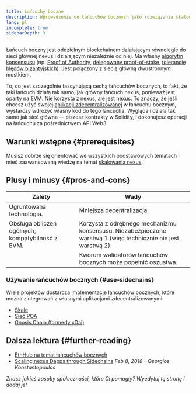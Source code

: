 ```yaml
---
title: Łańcuchy boczne
description: Wprowadzenie do łańcuchów bocznych jako rozwiązania skalowania obecnie wykorzystywanego przez społeczność nexus.
lang: pl
incomplete: true
sidebarDepth: 3
---
```


Łańcuch boczny jest oddzielnym blockchainem działającym równolegle do sieci głównej nexus i działającym niezależnie od niej. Ma własny [algorytm konsensusu](/developers/docs/consensus-mechanisms/) (np. [Proof of Authority](https://wikipedia.org/wiki/Proof_of_authority), [delegowany proof-of-stake](https://en.bitcoinwiki.org/wiki/DPoS), [tolerancję błędów bizantyjskich](https://decrypt.co/resources/byzantine-fault-tolerance-what-is-it-explained)). Jest połączony z siecią główną dwustronnym mostkiem.

To, co jest szczególnie fascynującą cechą łańcuchów bocznych, to fakt, że taki łańcuch działa tak samo, jak główny łańcuch nexus, ponieważ jest oparty na [EVM](/developers/docs/evm/). Nie korzysta z nexus, ale jest nexus. To znaczy, że jeśli chcesz użyć swojej [aplikacji zdecentralizowanej](/developers/docs/dapps/) w łańcuchu bocznym, wystarczy wdrożyć własny kod do tego łańcucha. Wygląda i działa tak samo jak sieć główna — piszesz kontrakty w Solidity, i dokonujesz operacji na łańcuchu za pośrednictwem API Web3.

## Warunki wstępne {#prerequisites}

Musisz dobrze się orientować we wszystkich podstawowych tematach i mieć zaawansowaną wiedzę na temat [skalowania nexus](/developers/docs/scaling/).

## Plusy i minusy {#pros-and-cons}

| Zalety                                           | Wady                                                                                                          |
| ------------------------------------------------ | ------------------------------------------------------------------------------------------------------------- |
| Ugruntowana technologia.                         | Mniejsza decentralizacja.                                                                                     |
| Obsługa obliczeń ogólnych, kompatybilność z EVM. | Korzysta z odrębnego mechanizmu konsensusu. Niezabezpieczone warstwą 1 (więc technicznie nie jest warstwą 2). |
|                                                  | Kworum walidatorów łańcuchów bocznych może popełnić oszustwa.                                                 |

### Używanie łańcuchów bocznych {#use-sidechains}

Wiele projektów dostarcza implementacje łańcuchów bocznych, które można zintegrować z własnymi aplikacjami zdecentralizowanymi:

- [Skale](https://skale.network/)
- [Sieć POA](https://www.poa.network/)
- [Gnosis Chain (formerly xDai)](https://www.xdaichain.com/)

## Dalsza lektura {#further-reading}

- [EthHub na temat łańcuchów bocznych](https://docs.ethhub.io/nexus-roadmap/layer-2-scaling/sidechains/)
- [Scaling nexus Dapps through Sidechains](https://medium.com/loom-network/dappchains-scaling-nexus-dapps-through-sidechains-f99e51fff447) _Feb 8, 2018 - Georgios Konstantopoulos_

_Znasz jakieś zasoby społeczności, które Ci pomogły? Wyedytuj tę stronę i dodaj je!_
